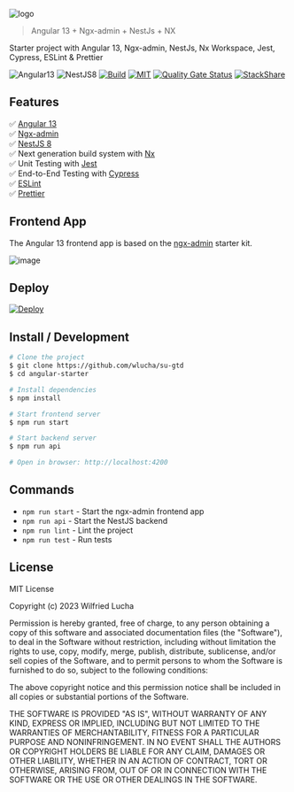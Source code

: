 ![logo](https://user-images.githubusercontent.com/7531596/149632779-72903cdc-984b-440b-9258-13b421a39aa7.png)

> Angular 13 + Ngx-admin + NestJs + NX

Starter project with Angular 13, Ngx-admin, NestJs, Nx Workspace, Jest, Cypress, ESLint & Prettier

![Angular13](https://img.shields.io/badge/Angular-13-brightgreen)
![NestJS8](https://img.shields.io/badge/NestJS-8-brightgreen)
[![Build](https://api.travis-ci.org/wlucha/su-gtd.svg?branch=master)](https://travis-ci.org/github/wlucha/su-gtd)
[![MIT](https://img.shields.io/packagist/l/doctrine/orm.svg)]()
[![Quality Gate Status](https://sonarcloud.io/api/project_badges/measure?project=wlucha_su-gtd&metric=alert_status)](https://sonarcloud.io/dashboard?id=wlucha_su-gtd)
[![StackShare](http://img.shields.io/badge/tech-stack-0690fa.svg?style=flat)](https://stackshare.io/wlucha/su-gtd)

## Features

✅ [Angular 13](https://angular.io/)  
✅ [Ngx-admin](https://akveo.github.io/ngx-admin/)  
✅ [NestJS 8](https://nestjs.com/)  
✅ Next generation build system with [Nx](https://nx.dev/)  
✅ Unit Testing with [Jest](https://jestjs.io/)  
✅ End-to-End Testing with [Cypress](https://www.cypress.io/)  
✅ [ESLint](https://eslint.org/)  
✅ [Prettier](https://prettier.io/)

## Frontend App

The Angular 13 frontend app is based on the [ngx-admin](https://github.com/akveo/ngx-admin) starter kit.

![image](https://user-images.githubusercontent.com/7531596/148551080-de61fdb5-ffa4-496e-a26b-4bbf9dd35e9e.png)

## Deploy

[![Deploy](https://www.herokucdn.com/deploy/button.png)](https://heroku.com/deploy)

## Install / Development

```bash
# Clone the project
$ git clone https://github.com/wlucha/su-gtd
$ cd angular-starter

# Install dependencies
$ npm install

# Start frontend server
$ npm run start

# Start backend server
$ npm run api

# Open in browser: http://localhost:4200
```

## Commands

- `npm run start` - Start the ngx-admin frontend app
- `npm run api` - Start the NestJS backend
- `npm run lint` - Lint the project
- `npm run test` - Run tests

## License

MIT License

Copyright (c) 2023 Wilfried Lucha

Permission is hereby granted, free of charge, to any person obtaining a copy
of this software and associated documentation files (the "Software"), to deal
in the Software without restriction, including without limitation the rights
to use, copy, modify, merge, publish, distribute, sublicense, and/or sell
copies of the Software, and to permit persons to whom the Software is
furnished to do so, subject to the following conditions:

The above copyright notice and this permission notice shall be included in all
copies or substantial portions of the Software.

THE SOFTWARE IS PROVIDED "AS IS", WITHOUT WARRANTY OF ANY KIND, EXPRESS OR
IMPLIED, INCLUDING BUT NOT LIMITED TO THE WARRANTIES OF MERCHANTABILITY,
FITNESS FOR A PARTICULAR PURPOSE AND NONINFRINGEMENT. IN NO EVENT SHALL THE
AUTHORS OR COPYRIGHT HOLDERS BE LIABLE FOR ANY CLAIM, DAMAGES OR OTHER
LIABILITY, WHETHER IN AN ACTION OF CONTRACT, TORT OR OTHERWISE, ARISING FROM,
OUT OF OR IN CONNECTION WITH THE SOFTWARE OR THE USE OR OTHER DEALINGS IN THE
SOFTWARE.
